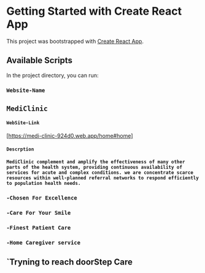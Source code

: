 # Getting Started with Create React App

This project was bootstrapped with [Create React App](https://github.com/facebook/create-react-app).

## Available Scripts

In the project directory, you can run:

### `Website-Name`
   ## `MediClinic`

#### `WebSite-Link`

[https://medi-clinic-924d0.web.app/home#home]


#### `Descrption`
#### `MediClinic complement and amplify the effectiveness of many other parts of the health system, providing continuous availability of services for acute and complex conditions. we are concentrate scarce resources within well-planned referral networks to respond efficiently to population health needs.`

### `-Chosen For Excellence`
### `-Care For Your Smile`
### `-Finest Patient Care`
### `-Home Caregiver service `
## `Tryning to reach doorStep Care

